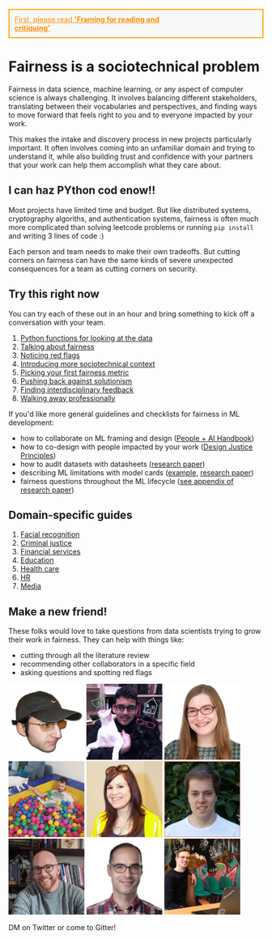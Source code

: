 <a href="meta" style="
  white-space: break-spaces;
  color: darkorange;
  border: 2px solid orange;
  background: #f8f8f8;
  padding: 10px;
  margin-bottom: 20px;
  display: block;
">First, please read <u><b>'Framing for reading and critiquing'</b></u></a>

# Fairness is a sociotechnical problem
Fairness in data science, machine learning, or any aspect of computer science is always challenging.  It involves balancing different stakeholders, translating between their vocabularies and perspectives, and finding ways to move forward that feels right to you and to everyone impacted by your work.

This makes the intake and discovery process in new projects particularly important.  It often involves coming into an unfamiliar domain and trying to understand it, while also building trust and confidence with your partners that your work can help them accomplish what they care about.


## I can haz PYthon cod enow!!
Most projects have limited time and budget.  But like distributed systems, cryptography algoriths, and authentication systems, fairness is often much more complicated than solving leetcode problems or running `pip install` and writing 3 lines of code :)

Each person and team needs to make their own tradeoffs.  But cutting corners on fairness can have the same kinds of severe unexpected consequences for a team as cutting corners on security.



## Try this right now
You can try each of these out in an hour and bring something to kick off a conversation with your team.

1. [Python functions for looking at the data](/todo)
2. [Talking about fairness](/todo)
3. [Noticing red flags](/todo)
4. [Introducing more sociotechnical context](/todo)
5. [Picking your first fairness metric](/todo)
6. [Pushing back against solutionism](/todo)
7. [Finding interdisciplinary feedback](/todo)
8. [Walking away professionally](/todo)

If you'd like more general guidelines and checklists for fairness in ML development:
- how to collaborate on ML framing and design ([People + AI Handbook](https://pair.withgoogle.com/guidebook/))
- how to co-design with people impacted by your work ([Design Justice Principles](https://designjustice.org/read-the-principles))
- how to audit datasets with datasheets ([research paper](https://arxiv.org/pdf/1803.09010.pdf))
- describing ML limitations with model cards ([example](https://modelcards.withgoogle.com/object-detection), [research paper](https://arxiv.org/pdf/1810.03993.pdf))
- fairness questions throughout the ML lifecycle ([see appendix of research paper](http://www.jennwv.com/papers/checklists.pdf))


## Domain-specific guides
1. [Facial recognition](/guides/facial_recognition)
2. [Criminal justice](/todo)
3. [Financial services](/todo)
4. [Education](/todo)
5. [Health care](/todo)
6. [HR](/todo)
7. [Media](/todo)


## Make a new friend!
These folks would love to take questions from data scientists trying to grow their work in fairness. They can help with things like:
- cutting through all the literature review
- recommending other collaborators in a specific field
- asking questions and spotting red flags

<div>
  <img style="width: 150px;" src="people/adrin.jpg" />
  <img style="width: 150px;" src="people/ken.jpg" />
  <img style="width: 150px;" src="people/jenn.png" />
  <img style="width: 150px;" src="people/vincent.jpg" />
  <img style="width: 150px;" src="people/hanna.jpg" />
  <img style="width: 150px;" src="people/roman.jpg" />
  <img style="width: 150px;" src="people/michael.jpg" />
  <img style="width: 150px;" src="people/miro.jpg" />
  <img style="width: 150px;" src="people/matthijs.jpg" />
</div>

DM on Twitter or come to Gitter!
